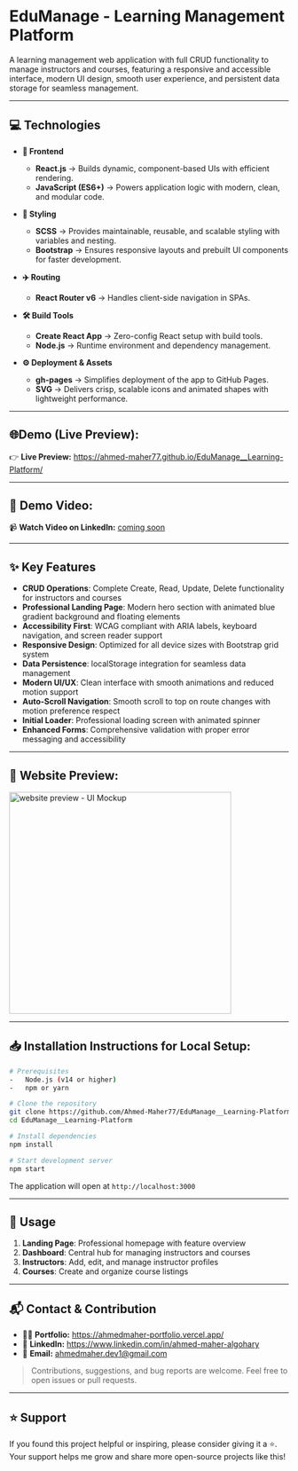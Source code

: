 # EduManage - Learning Management Platform

A learning management web application with full CRUD functionality to manage instructors and courses, featuring a responsive and accessible interface, modern UI design, smooth user experience, and persistent data storage for seamless management.

---

## 💻 Technologies  

- **📱 Frontend**  
  - **React.js** → Builds dynamic, component-based UIs with efficient rendering.  
  - **JavaScript (ES6+)** → Powers application logic with modern, clean, and modular code.  

- **🎨 Styling**  
  - **SCSS** → Provides maintainable, reusable, and scalable styling with variables and nesting.  
  - **Bootstrap** → Ensures responsive layouts and prebuilt UI components for faster development.  

- **✈️ Routing**  
  - **React Router v6** → Handles client-side navigation in SPAs.  

- **🛠️ Build Tools**  
  - **Create React App** → Zero-config React setup with build tools.  
  - **Node.js** → Runtime environment and dependency management.

- **⚙️ Deployment & Assets**
  - **gh-pages** → Simplifies deployment of the app to GitHub Pages.
  - **SVG** → Delivers crisp, scalable icons and animated shapes with lightweight performance.

---

## 🌐**Demo (Live Preview):** 

👉 **Live Preview:** <a href="https://ahmed-maher77.github.io/EduManage__Learning-Platform/" target="_blank">https://ahmed-maher77.github.io/EduManage__Learning-Platform/</a>

---

## 🎥 **Demo Video:** 

📹 **Watch Video on LinkedIn:** <a href="" target="_blank">coming soon</a>

---

## ✨ Key Features

-   **CRUD Operations**: Complete Create, Read, Update, Delete functionality for instructors and courses
-   **Professional Landing Page**: Modern hero section with animated blue gradient background and floating elements
-   **Accessibility First**: WCAG compliant with ARIA labels, keyboard navigation, and screen reader support
-   **Responsive Design**: Optimized for all device sizes with Bootstrap grid system
-   **Data Persistence**: localStorage integration for seamless data management
-   **Modern UI/UX**: Clean interface with smooth animations and reduced motion support
-   **Auto-Scroll Navigation**: Smooth scroll to top on route changes with motion preference respect
-   **Initial Loader**: Professional loading screen with animated spinner
-   **Enhanced Forms**: Comprehensive validation with proper error messaging and accessibility

---

## 👀 Website Preview:

<a href="https://ahmed-maher77.github.io/EduManage__Learning-Platform/" title="demo">
  <img src="https://github.com/user-attachments/assets/0904029a-f189-4b03-b7d8-c0e3089577e9" alt="website preview - UI Mockup" width="400">
</a>

---

## 📥 Installation Instructions for Local Setup:

```bash
# Prerequisites
-   Node.js (v14 or higher)
-   npm or yarn

# Clone the repository
git clone https://github.com/Ahmed-Maher77/EduManage__Learning-Platform.git
cd EduManage__Learning-Platform

# Install dependencies
npm install

# Start development server
npm start
```

The application will open at `http://localhost:3000`

---

## 📱 Usage

1. **Landing Page**: Professional homepage with feature overview
2. **Dashboard**: Central hub for managing instructors and courses
3. **Instructors**: Add, edit, and manage instructor profiles
4. **Courses**: Create and organize course listings

---

## 📬 Contact & Contribution
- 🧑‍💻 **Portfolio:** <a href="https://ahmedmaher-portfolio.vercel.app/" title="See My Portfolio">https://ahmedmaher-portfolio.vercel.app/</a>
- 🔗 **LinkedIn:** <a href="https://www.linkedin.com/in/ahmed-maher-algohary" title="Contact via LinkedIn">https://www.linkedin.com/in/ahmed-maher-algohary</a>
- 📧 **Email:** <a href="mailto:ahmedmaher.dev1@gmail.com" title="Contact via Email">ahmedmaher.dev1@gmail.com</a>

> Contributions, suggestions, and bug reports are welcome. Feel free to open issues or pull requests.

---

## ⭐ Support

If you found this project helpful or inspiring, please consider giving it a ⭐. Your support helps me grow and share more open-source projects like this!
